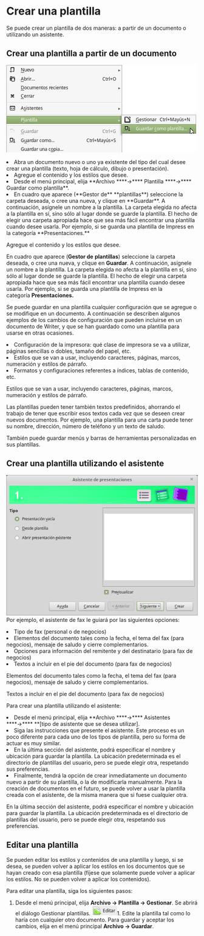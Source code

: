 
# Crear una plantilla

Se puede crear un plantilla de dos maneras: a partir de un documento o utilizando un asistente.

## Crear una plantilla a partir de un documento

![](img/Menu_219.png)
<li value="1">
Abra un documento nuevo o uno ya existente del tipo del cual desee crear una plantilla (texto, hoja de cálculo, dibujo o presentación).
</li>
<li>
Agregue el contenido y los estilos que desee.
</li>
<li>
Desde el menú principal, elija **Archivo ****→**** Plantilla ****→**** Guardar como plantilla**. 
</li>
<li>
En cuadro que aparece (**Gestor de** **plantillas**) seleccione la carpeta deseada, o cree una nueva, y clique en **Guardar**. A continuación, asígnele un nombre a la plantilla. La carpeta elegida no afecta a la plantilla en sí, sino sólo al lugar donde se guarde la plantilla. El hecho de elegir una carpeta apropiada hace que sea más fácil encontrar una plantilla cuando desee usarla. Por ejemplo, si se guarda una plantilla de Impress en la categoría **Presentaciones.**
</li>

Agregue el contenido y los estilos que desee.

En cuadro que aparece (**Gestor de** **plantillas**) seleccione la carpeta deseada, o cree una nueva, y clique en **Guardar**. A continuación, asígnele un nombre a la plantilla. La carpeta elegida no afecta a la plantilla en sí, sino sólo al lugar donde se guarde la plantilla. El hecho de elegir una carpeta apropiada hace que sea más fácil encontrar una plantilla cuando desee usarla. Por ejemplo, si se guarda una plantilla de Impress en la categoría **Presentaciones.**

Se puede guardar en una plantilla cualquier configuración que se agregue o se modifique en un documento. A continuación se describen algunos ejemplos de los cambios de configuración que pueden incluirse en un documento de Writer, y que se han guardado como una plantilla para usarse en otras ocasiones.

<li value="1">
Configuración de la impresora: qué clase de impresora se va a utilizar, páginas sencillas o dobles, tamaño del papel, etc.
</li>
<li>
Estilos que se van a usar, incluyendo caracteres, páginas, marcos, numeración y estilos de párrafo.
</li>
<li>
Formatos y configuraciones referentes a índices, tablas de contenido, etc.
</li>

Estilos que se van a usar, incluyendo caracteres, páginas, marcos, numeración y estilos de párrafo.

Las plantillas pueden tener también textos predefinidos, ahorrando el trabajo de tener que escribir esos textos cada vez que se deseen crear nuevos documentos. Por ejemplo, una plantilla para una carta puede tener su nombre, dirección, número de teléfono y un texto de saludo.

También puede guardar menús y barras de herramientas personalizadas en sus plantillas.

## Crear una plantilla utilizando el asistente

![](img/Asistente_de_presentaciones_220.png)
Por ejemplo, el asistente de fax le guiará por las siguientes opciones:

<li value="1">
Tipo de fax (personal o de negocios)
</li>
<li>
Elementos del documento tales como la fecha, el tema del fax (para negocios), mensaje de saludo y cierre complementarios.
</li>
<li>
Opciones para información del remitente y del destinatario (para fax de negocios)
</li>
<li>
Textos a incluir en el pie del documento (para fax de negocios)
</li>

Elementos del documento tales como la fecha, el tema del fax (para negocios), mensaje de saludo y cierre complementarios.

Textos a incluir en el pie del documento (para fax de negocios)

Para crear una plantilla utilizando el asistente:

<li value="1">
Desde el menú principal, elija **Archivo ****→**** Asistentes ****→**** **[tipo de asistente que se desea utilizar].
</li>

<li>
Siga las instrucciones que presente el asistente. Este proceso es un poco diferente para cada uno de los tipos de plantilla, pero su forma de actuar es muy similar.
</li>
<li>
En la última sección del asistente, podrá especificar el nombre y ubicación para guardar la plantilla. La ubicación predeterminada es el directorio de plantillas del usuario, pero se puede elegir otra, respetando sus preferencias.
</li>
<li>
Finalmente, tendrá la opción de crear inmediatamente un documento nuevo a partir de su plantilla, o la de modificarla manualmente. Para la creación de documentos en el futuro, se puede volver a usar la plantilla creada con el asistente, de la misma manera que si fuese cualquier otra.
</li>

En la última sección del asistente, podrá especificar el nombre y ubicación para guardar la plantilla. La ubicación predeterminada es el directorio de plantillas del usuario, pero se puede elegir otra, respetando sus preferencias.

## Editar una plantilla

Se pueden editar los estilos y contenidos de una plantilla y luego, si se desea, se pueden volver a aplicar los estilos en los documentos que se hayan creado con esa plantilla (fíjese que solamente puede volver a aplicar los estilos. No se pueden volver a aplicar los contenidos).

Para editar una plantilla, siga los siguientes pasos:

1. Desde el menú principal, elija **Archivo ****→**** Plantilla ****→**** Gestionar**. Se abrirá el diálogo Gestionar plantillas.
![](img/Seleccion_221.png)1. Edite la plantilla tal como lo haría con cualquier otro documento. Para guardar y aceptar los cambios, elija en el menú principal **Archivo ****→**** Guardar**.

